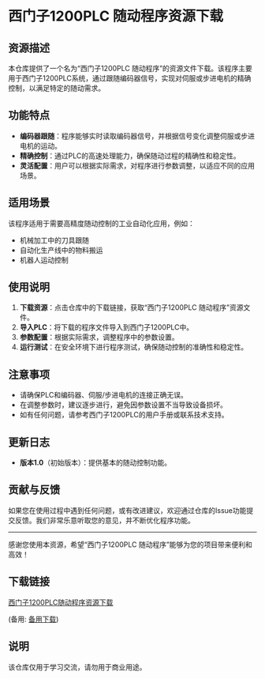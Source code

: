 # 西门子1200PLC 随动程序资源下载

## 资源描述

本仓库提供了一个名为“西门子1200PLC 随动程序”的资源文件下载。该程序主要用于西门子1200PLC系统，通过跟随编码器信号，实现对伺服或步进电机的精确控制，以满足特定的随动需求。

## 功能特点

- **编码器跟随**：程序能够实时读取编码器信号，并根据信号变化调整伺服或步进电机的运动。
- **精确控制**：通过PLC的高速处理能力，确保随动过程的精确性和稳定性。
- **灵活配置**：用户可以根据实际需求，对程序进行参数调整，以适应不同的应用场景。

## 适用场景

该程序适用于需要高精度随动控制的工业自动化应用，例如：

- 机械加工中的刀具跟随
- 自动化生产线中的物料搬运
- 机器人运动控制

## 使用说明

1. **下载资源**：点击仓库中的下载链接，获取“西门子1200PLC 随动程序”资源文件。
2. **导入PLC**：将下载的程序文件导入到西门子1200PLC中。
3. **参数配置**：根据实际需求，调整程序中的参数设置。
4. **运行测试**：在安全环境下进行程序测试，确保随动控制的准确性和稳定性。

## 注意事项

- 请确保PLC和编码器、伺服/步进电机的连接正确无误。
- 在调整参数时，建议逐步进行，避免因参数设置不当导致设备损坏。
- 如有任何问题，请参考西门子1200PLC的用户手册或联系技术支持。

## 更新日志

- **版本1.0**（初始版本）：提供基本的随动控制功能。

## 贡献与反馈

如果您在使用过程中遇到任何问题，或有改进建议，欢迎通过仓库的Issue功能提交反馈。我们非常乐意听取您的意见，并不断优化程序功能。

---

感谢您使用本资源，希望“西门子1200PLC 随动程序”能够为您的项目带来便利和高效！

## 下载链接
[西门子1200PLC随动程序资源下载](https://pan.quark.cn/s/1c6f3bb838df) 

(备用: [备用下载](https://pan.baidu.com/s/1vMZx2X4-Ls0hQ5zeX5tjYA?pwd=1234))

## 说明

该仓库仅用于学习交流，请勿用于商业用途。
